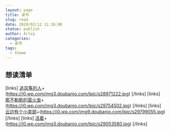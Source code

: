 ```yaml
---
layout: page
title: 读书
slug: read
date: 2020/02/12 11:26:00
status: publish
author: Arley
categories: 
  - 读书
tags: 
  - theme
---
```

## 想读清单
[links]
[追风筝的人](https://book.douban.com/subject/26773004/)+(https://i0.wp.com/img3.doubanio.com/lpic/s28971222.jpg)
[/links]
[links]
[那不勒斯的萤火虫](https://book.douban.com/subject/30180821/)+(https://i0.wp.com/img3.doubanio.com/lpic/s29754502.jpg)
[/links]
[links]
[云边有个小卖部](https://book.douban.com/subject/30254298/)+(https://i0.wp.com/img9.doubanio.com/lpic/s29799055.jpg)
[/links]
[links]
[活着](https://book.douban.com/subject/4913064/)+(https://i0.wp.com/img3.doubanio.com/lpic/s29053580.jpg)
[/links]


